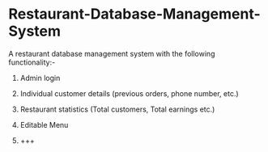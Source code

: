 # Restaurant-Database-Management-System
A restaurant database management system with the following functionality:-

1) Admin login

2) Individual customer details (previous orders, phone number, etc.)

3) Restaurant statistics (Total customers, Total earnings etc.)

4) Editable Menu

5) +++
